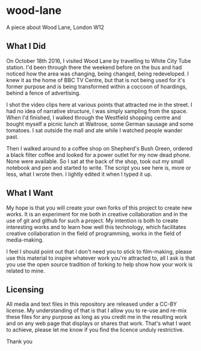 # wood-lane
A piece about Wood Lane, London W12

## What I Did
On October 18th 2016, I visited Wood Lane by travelling to White City Tube station.  I'd been through there the weekend before on the bus and had noticed how the area was changing, being changed, being redeveloped.  I knew it as the home of BBC TV Centre, but that is not being used for it's former purpose and is being transformed within a coccoon of hoardings, behind a fence of advertising.

I shot the video clips here at various points that attracted me in the street.  I had no idea of narrative structure, I was simply sampling from the space.  When I'd finished, I walked through the Westfield shopping centre and bought myself a picnic lunch at Waitrose, some German sausage and some tomatoes.  I sat outside the mall and ate while I watched people wander past.

Then I walked around to a coffee shop on Shepherd's Bush Green, ordered a black filter coffee and looked for a power outlet for my now dead phone.  None were available.  So I sat at the back of the shop, took out my small notebook and pen and started to write.  The script you see here is, more or less, what I wrote then.  I lightly edited it when I typed it up.

## What I Want
My hope is that you will create your own forks of this project to create new works.  It is an experiment for me both in creative collaboration and in the use of git and github for such a project.  My intention is both to create interesting works and to learn how well this technology, which facilitates creative collaboration in the field of programming, works in the field of media-making.

I feel I should point out that I don't need you to stick to film-making, please use this material to inspire whatever work you're attracted to, all I ask is that you use the open source tradition of forking to help show how your work is related to mine.

## Licensing
All media and text files in this repository are released under a CC-BY license.  My understanding of that is that I allow you to re-use and re-mix these files for any purpose as long as you credit me in the resulting work and on any web page that displays or shares that work.  That's what I want to achieve, please let me know if you find the licence unduly restrictive.

Thank you
